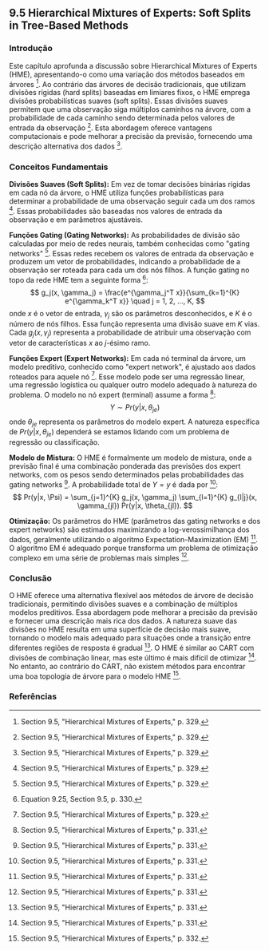 ## 9.5 Hierarchical Mixtures of Experts: Soft Splits in Tree-Based Methods

### Introdução
Este capítulo aprofunda a discussão sobre Hierarchical Mixtures of Experts (HME), apresentando-o como uma variação dos métodos baseados em árvores [^329]. Ao contrário das árvores de decisão tradicionais, que utilizam divisões rígidas (hard splits) baseadas em limiares fixos, o HME emprega divisões probabilísticas suaves (soft splits). Essas divisões suaves permitem que uma observação siga múltiplos caminhos na árvore, com a probabilidade de cada caminho sendo determinada pelos valores de entrada da observação [^329]. Esta abordagem oferece vantagens computacionais e pode melhorar a precisão da previsão, fornecendo uma descrição alternativa dos dados [^329].

### Conceitos Fundamentais
**Divisões Suaves (Soft Splits):** Em vez de tomar decisões binárias rígidas em cada nó da árvore, o HME utiliza funções probabilísticas para determinar a probabilidade de uma observação seguir cada um dos ramos [^329]. Essas probabilidades são baseadas nos valores de entrada da observação e em parâmetros ajustáveis.

**Funções Gating (Gating Networks):** As probabilidades de divisão são calculadas por meio de redes neurais, também conhecidas como "gating networks" [^329]. Essas redes recebem os valores de entrada da observação e produzem um vetor de probabilidades, indicando a probabilidade de a observação ser roteada para cada um dos nós filhos. A função gating no topo da rede HME tem a seguinte forma [^330]:
$$
g_j(x, \gamma_j) = \frac{e^{\gamma_j^T x}}{\sum_{k=1}^{K} e^{\gamma_k^T x}} \quad j = 1, 2, ..., K,
$$
onde $x$ é o vetor de entrada, $\gamma_j$ são os parâmetros desconhecidos, e $K$ é o número de nós filhos. Essa função representa uma divisão suave em $K$ vias. Cada $g_j(x, \gamma_j)$ representa a probabilidade de atribuir uma observação com vetor de características $x$ ao $j$-ésimo ramo.

**Funções Expert (Expert Networks):** Em cada nó terminal da árvore, um modelo preditivo, conhecido como "expert network", é ajustado aos dados roteados para aquele nó [^329]. Esse modelo pode ser uma regressão linear, uma regressão logística ou qualquer outro modelo adequado à natureza do problema.
O modelo no nó expert (terminal) assume a forma [^331]:
$$
Y \sim Pr(y|x, \theta_{je})
$$
onde $\theta_{je}$ representa os parâmetros do modelo expert. A natureza específica de $Pr(y|x, \theta_{je})$ dependerá se estamos lidando com um problema de regressão ou classificação.

**Modelo de Mistura:** O HME é formalmente um modelo de mistura, onde a previsão final é uma combinação ponderada das previsões dos expert networks, com os pesos sendo determinados pelas probabilidades das gating networks [^331]. A probabilidade total de $Y = y$ é dada por [^331]:
$$
Pr(y|x, \Psi) = \sum_{j=1}^{K} g_j(x, \gamma_j) \sum_{l=1}^{K} g_{l|j}(x, \gamma_{jl}) Pr(y|x, \theta_{jl}).
$$

**Otimização:** Os parâmetros do HME (parâmetros das gating networks e dos expert networks) são estimados maximizando a log-verossimilhança dos dados, geralmente utilizando o algoritmo Expectation-Maximization (EM) [^331]. O algoritmo EM é adequado porque transforma um problema de otimização complexo em uma série de problemas mais simples [^331].

### Conclusão
O HME oferece uma alternativa flexível aos métodos de árvore de decisão tradicionais, permitindo divisões suaves e a combinação de múltiplos modelos preditivos. Essa abordagem pode melhorar a precisão da previsão e fornecer uma descrição mais rica dos dados. A natureza suave das divisões no HME resulta em uma superfície de decisão mais suave, tornando o modelo mais adequado para situações onde a transição entre diferentes regiões de resposta é gradual [^331]. O HME é similar ao CART com divisões de combinação linear, mas este último é mais difícil de otimizar [^331]. No entanto, ao contrário do CART, não existem métodos para encontrar uma boa topologia de árvore para o modelo HME [^332].

### Referências
[^329]: Section 9.5, "Hierarchical Mixtures of Experts," p. 329.
[^330]: Equation 9.25, Section 9.5, p. 330.
[^331]: Section 9.5, "Hierarchical Mixtures of Experts," p. 331.
[^332]: Section 9.5, "Hierarchical Mixtures of Experts," p. 332.
<!-- END -->